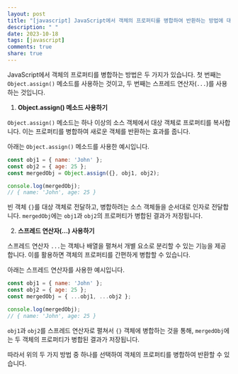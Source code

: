 ```yaml
---
layout: post
title: "[javascript] JavaScript에서 객체의 프로퍼티를 병합하여 반환하는 방법에 대해 알려주세요."
description: " "
date: 2023-10-18
tags: [javascript]
comments: true
share: true
---
```


JavaScript에서 객체의 프로퍼티를 병합하는 방법은 두 가지가 있습니다. 첫 번째는 `Object.assign()` 메소드를 사용하는 것이고, 두 번째는 스프레드 연산자(`...`)를 사용하는 것입니다.

1. **Object.assign() 메소드 사용하기**

`Object.assign()` 메소드는 하나 이상의 소스 객체에서 대상 객체로 프로퍼티를 복사합니다. 이는 프로퍼티를 병합하여 새로운 객체를 반환하는 효과를 줍니다.

아래는 `Object.assign()` 메소드를 사용한 예시입니다.

```javascript
const obj1 = { name: 'John' };
const obj2 = { age: 25 };
const mergedObj = Object.assign({}, obj1, obj2);

console.log(mergedObj);
// { name: 'John', age: 25 }
```

빈 객체 `{}`를 대상 객체로 전달하고, 병합하려는 소스 객체들을 순서대로 인자로 전달합니다. `mergedObj`에는 `obj1`과 `obj2`의 프로퍼티가 병합된 결과가 저장됩니다.

2. **스프레드 연산자(...) 사용하기**

스프레드 연산자 `...`는 객체나 배열을 펼쳐서 개별 요소로 분리할 수 있는 기능을 제공합니다. 이를 활용하면 객체의 프로퍼티를 간편하게 병합할 수 있습니다.

아래는 스프레드 연산자를 사용한 예시입니다.

```javascript
const obj1 = { name: 'John' };
const obj2 = { age: 25 };
const mergedObj = { ...obj1, ...obj2 };

console.log(mergedObj);
// { name: 'John', age: 25 }
```

`obj1`과 `obj2`를 스프레드 연산자로 펼쳐서 `{}` 객체에 병합하는 것을 통해, `mergedObj`에는 두 객체의 프로퍼티가 병합된 결과가 저장됩니다.

따라서 위의 두 가지 방법 중 하나를 선택하여 객체의 프로퍼티를 병합하여 반환할 수 있습니다.